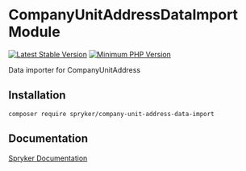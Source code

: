 # CompanyUnitAddressDataImport Module
[![Latest Stable Version](https://poser.pugx.org/spryker/company-unit-address-data-import/v/stable.svg)](https://packagist.org/packages/spryker/company-unit-address-data-import)
[![Minimum PHP Version](https://img.shields.io/badge/php-%3E%3D%208.1-8892BF.svg)](https://php.net/)

Data importer for CompanyUnitAddress

## Installation

```
composer require spryker/company-unit-address-data-import
```

## Documentation

[Spryker Documentation](https://docs.spryker.com)

